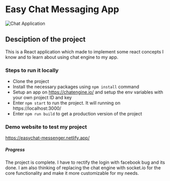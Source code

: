 # Easy Chat Messaging App

![Chat Application](https://i.ibb.co/GJwyy9m/Bv9-Js3-QLOLY-HD.jpg)

## Desciption of the project
This is a React application which made to implement some react concepts I know and to learn about using chat engine to my app.

### Steps to run it locally

* Clone the project
* Install the necessary packages using `npm install` command
* Setup an app on https://chatengine.io/ and setup the env variables with your own project ID and key
* Enter `npm start` to run the project. It will running on https://localhost:3000/
* Enter `npm run build` to get a production version of the project

### Demo website to test my project
https://easychat-messenger.netlify.app/

##### Progress
The project is complete. I have to rectify the login with facebook bug and its done. I am also thinking of replacing the chat engine with socket.io for the core functionality and make it more customizable for my needs.
